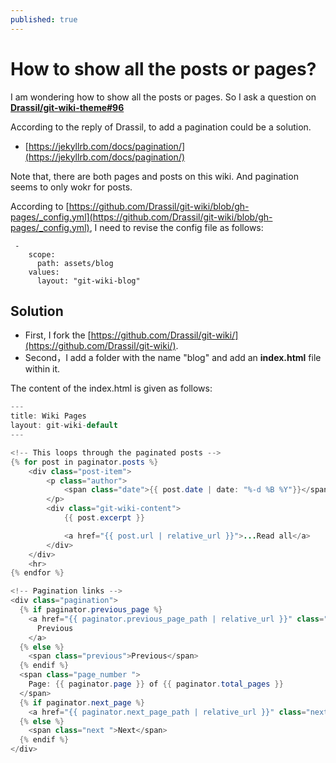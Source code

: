 ```yaml
---
published: true
---
```


# How to show all the posts or pages?

I am wondering how to show all the posts or pages. So I ask a question on **[Drassil/git-wiki-theme#96](https://github.com/Drassil/git-wiki-theme/issues/96)**


According to the reply of Drassil, to add a pagination could be a solution. 
- [https://jekyllrb.com/docs/pagination/](https://jekyllrb.com/docs/pagination/)

Note that, there are both pages and posts on this wiki. And pagination seems to only wokr for posts.

According to [https://github.com/Drassil/git-wiki/blob/gh-pages/_config.yml](https://github.com/Drassil/git-wiki/blob/gh-pages/_config.yml), I need to revise the config file as follows:

```jekyll
 -
    scope:
      path: assets/blog
    values:
      layout: "git-wiki-blog"
```

## Solution

- First, I fork the [https://github.com/Drassil/git-wiki/](https://github.com/Drassil/git-wiki/). 
- Second，I add a folder with the name "blog" and add an **index.html** file within it. 

The content of the index.html is given as follows:


```java script
---
title: Wiki Pages
layout: git-wiki-default
---

<!-- This loops through the paginated posts -->
{% for post in paginator.posts %}
    <div class="post-item">
        <p class="author">
            <span class="date">{{ post.date | date: "%-d %B %Y"}}</span>
        </p>
        <div class="git-wiki-content">
            {{ post.excerpt }}

            <a href="{{ post.url | relative_url }}">...Read all</a>
        </div>
    </div>
    <hr>
{% endfor %}

<!-- Pagination links -->
<div class="pagination">
  {% if paginator.previous_page %}
    <a href="{{ paginator.previous_page_path | relative_url }}" class="previous">
      Previous
    </a>
  {% else %}
    <span class="previous">Previous</span>
  {% endif %}
  <span class="page_number ">
    Page: {{ paginator.page }} of {{ paginator.total_pages }}
  </span>
  {% if paginator.next_page %}
    <a href="{{ paginator.next_page_path | relative_url }}" class="next">Next</a>
  {% else %}
    <span class="next ">Next</span>
  {% endif %}
</div>
```
